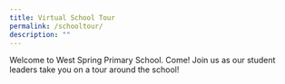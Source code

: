 ```yaml
---
title: Virtual School Tour
permalink: /schooltour/
description: ""
---
```

Welcome to West Spring Primary School. 
Come! Join us as our student leaders take you on a tour around the school! 

